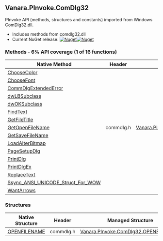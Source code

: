 ## Vanara.PInvoke.ComDlg32  
PInvoke API (methods, structures and constants) imported from Windows ComDlg32.dll.

- Includes methods from comdlg32.dll  
- Current NuGet release: [![Nuget](https://img.shields.io/nuget/v/Vanara.PInvoke.ComDlg32?logo=nuget&style=flat-square)![Nuget](https://img.shields.io/nuget/dt/Vanara.PInvoke.ComDlg32?label=%20&style=flat-square)](https://www.nuget.org/packages/Vanara.PInvoke.ComDlg32)  
### Methods - 6% API coverage (1 of 16 functions)  
Native Method | Header | Managed Method  
--- | --- | ---  
[ChooseColor](https://www.google.com/search?num=5&q=ChooseColorA+site%3Adocs.microsoft.com) |  |   
[ChooseFont](https://www.google.com/search?num=5&q=ChooseFontA+site%3Adocs.microsoft.com) |  |   
[CommDlgExtendedError](https://www.google.com/search?num=5&q=CommDlgExtendedError+site%3Adocs.microsoft.com) |  |   
[dwLBSubclass](https://www.google.com/search?num=5&q=dwLBSubclass+site%3Adocs.microsoft.com) |  |   
[dwOKSubclass](https://www.google.com/search?num=5&q=dwOKSubclass+site%3Adocs.microsoft.com) |  |   
[FindText](https://www.google.com/search?num=5&q=FindTextA+site%3Adocs.microsoft.com) |  |   
[GetFileTitle](https://www.google.com/search?num=5&q=GetFileTitleA+site%3Adocs.microsoft.com) |  |   
[GetOpenFileName](https://www.google.com/search?num=5&q=GetOpenFileNameA+site%3Adocs.microsoft.com) | commdlg.h | [Vanara.PInvoke.ComDlg32.GetOpenFileName](https://github.com/dahall/Vanara/search?l=C%23&q=GetOpenFileName)  
[GetSaveFileName](https://www.google.com/search?num=5&q=GetSaveFileNameA+site%3Adocs.microsoft.com) |  |   
[LoadAlterBitmap](https://www.google.com/search?num=5&q=LoadAlterBitmap+site%3Adocs.microsoft.com) |  |   
[PageSetupDlg](https://www.google.com/search?num=5&q=PageSetupDlgA+site%3Adocs.microsoft.com) |  |   
[PrintDlg](https://www.google.com/search?num=5&q=PrintDlgA+site%3Adocs.microsoft.com) |  |   
[PrintDlgEx](https://www.google.com/search?num=5&q=PrintDlgExA+site%3Adocs.microsoft.com) |  |   
[ReplaceText](https://www.google.com/search?num=5&q=ReplaceTextA+site%3Adocs.microsoft.com) |  |   
[Ssync_ANSI_UNICODE_Struct_For_WOW](https://www.google.com/search?num=5&q=Ssync_ANSI_UNICODE_Struct_For_WOW+site%3Adocs.microsoft.com) |  |   
[WantArrows](https://www.google.com/search?num=5&q=WantArrows+site%3Adocs.microsoft.com) |  |   
### Structures  
Native Structure | Header | Managed Structure  
--- | --- | ---  
[OPENFILENAME](https://www.google.com/search?num=5&q=OPENFILENAME+site%3Adocs.microsoft.com) | commdlg.h | [Vanara.PInvoke.ComDlg32.OPENFILENAME](https://github.com/dahall/Vanara/search?l=C%23&q=OPENFILENAME)  
